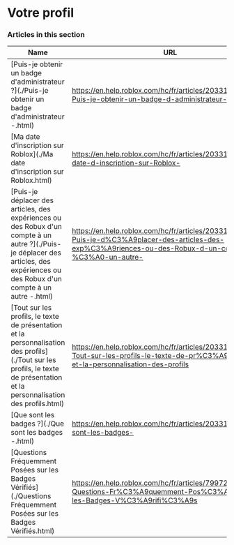 # Votre profil  
### Articles in this section
Name|URL
-|-
[Puis-je obtenir un badge d'administrateur ?](./Puis-je obtenir un badge d'administrateur -.html) |https://en.help.roblox.com/hc/fr/articles/203312360-Puis-je-obtenir-un-badge-d-administrateur-
[Ma date d'inscription sur Roblox](./Ma date d'inscription sur Roblox.html) |https://en.help.roblox.com/hc/fr/articles/203313060-Ma-date-d-inscription-sur-Roblox-
[Puis-je déplacer des articles, des expériences ou des Robux d'un compte à un autre ?](./Puis-je déplacer des articles, des expériences ou des Robux d'un compte à un autre -.html) |https://en.help.roblox.com/hc/fr/articles/203313090-Puis-je-d%C3%A9placer-des-articles-des-exp%C3%A9riences-ou-des-Robux-d-un-compte-%C3%A0-un-autre-
[Tout sur les profils, le texte de présentation et la personnalisation des profils](./Tout sur les profils, le texte de présentation et la personnalisation des profils.html) |https://en.help.roblox.com/hc/fr/articles/203313660-Tout-sur-les-profils-le-texte-de-pr%C3%A9sentation-et-la-personnalisation-des-profils
[Que sont les badges ?](./Que sont les badges -.html) |https://en.help.roblox.com/hc/fr/articles/203313620-Que-sont-les-badges-
[Questions Fréquemment Posées sur les Badges Vérifiés](./Questions Fréquemment Posées sur les Badges Vérifiés.html) |https://en.help.roblox.com/hc/fr/articles/7997207259156-Questions-Fr%C3%A9quemment-Pos%C3%A9es-sur-les-Badges-V%C3%A9rifi%C3%A9s